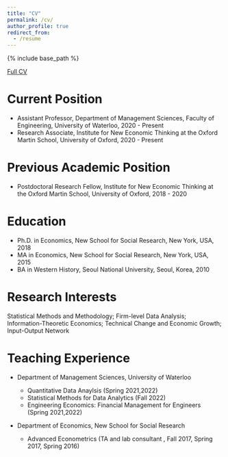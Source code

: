 ```yaml
---
title: "CV"
permalink: /cv/
author_profile: true
redirect_from:
  - /resume
---
```


{% include base_path %}

[Full CV](http://yangjh2612.github.io/files/cv.pdf)

Current Position
=====
* Assistant Professor,  Department of Management Sciences, Faculty of Engineering, University of Waterloo, 2020 - Present
* Research Associate, Institute for New Economic Thinking at the Oxford Martin School, University of Oxford,  2020 - Present

Previous Academic Position
=====
* Postdoctoral Research Fellow, Institute for New Economic Thinking at the Oxford Martin School, University of Oxford,  2018 - 2020

Education
=====
* Ph.D. in Economics, New School for Social Research, New York, USA, 2018
* MA in Economics, New School for Social Research, New York, USA, 2015
* BA in Western History,  Seoul National University, Seoul, Korea, 2010

Research Interests
======
Statistical Methods and Methodology; Firm-level Data Analysis; Information-Theoretic Economics; Technical Change and Economic Growth;  Input-Output Network
  
Teaching Experience
======
* Department of Management Sciences, University of Waterloo
  * Quantitative Data Anaylsis (Spring 2021,2022)
  * Statistical Methods for Data Analytics (Fall 2022)
  * Engineering Economics: Financial Management for Engineers (Spring 2021,2022)
  
* Department of Economics, New School for Social Research
  * Advanced Econometrics (TA and lab consultant , Fall 2017, Spring 2017, Spring 2016)
  

